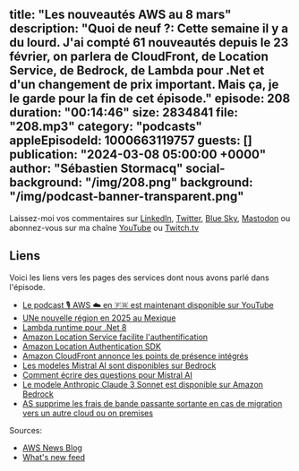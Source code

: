 title: "Les nouveautés AWS au 8 mars"
description: "Quoi de neuf ?: Cette semaine il y a du lourd. J'ai compté 61 nouveautés depuis le 23 février, on parlera de CloudFront, de Location Service, de Bedrock, de Lambda pour .Net et d'un changement de prix important. Mais ça, je le garde pour la fin de cet épisode."
episode: 208
duration: "00:14:46"
size: 2834841
file: "208.mp3"
category: "podcasts"
appleEpisodeId: 1000663119757
guests: []
publication: "2024-03-08 05:00:00 +0000"
author: "Sébastien Stormacq"
social-background: "/img/208.png"
background: "/img/podcast-banner-transparent.png"
---

Laissez-moi vos commentaires sur [LinkedIn](https://www.linkedin.com/in/sebastienstormacq/), [Twitter](https://twitter.com/sebsto), [Blue Sky](https://bsky.app/profile/sebsto.bsky.social), [Mastodon](https://awscommunity.social/@sebsto) ou abonnez-vous sur ma chaîne [YouTube](https://www.youtube.com/sebsto) ou [Twitch.tv](https://www.twitch.tv/sebAWS)

## Liens

Voici les liens vers les pages des services dont nous avons parlé dans l'épisode.

- [Le podcast 🎙 AWS ☁️ en 🇫🇷 est maintenant disponible sur YouTube](https://www.youtube.com/watch?v=FoiENh1_kjU&list=PLZ_TUMnTqfu9lG7nh_3VHJ1iM2q9grWvd&pp=gAQBiAQB)
- [UNe nouvelle région en 2025 au Mexique](https://aws.amazon.com/blogs/aws/new-aws-region-in-mexico-is-in-the-works/)
- [Lambda runtime pour .Net 8](https://aws.amazon.com/blogs/compute/introducing-the-net-8-runtime-for-aws-lambda/)
- [Amazon Location Service facilite l'authentification](https://aws.amazon.com/about-aws/whats-new/2024/02/amazon-location-service-authentication-ios-android/)
- [Amazon Location Authentication SDK](https://docs.aws.amazon.com/location/latest/developerguide/dev-location-libraries.html#loc-sdk-auth)
- [Amazon CloudFront annonce les points de présence intégrés](https://aws.amazon.com/about-aws/whats-new/2024/02/amazon-cloudfront-availability-embedded-pops/)
- [Les modeles Mistral AI sont disponibles sur Bedrock](https://aws.amazon.com/blogs/aws/mistral-ai-models-now-available-on-amazon-bedrock/)
- [Comment écrire des questions pour Mistral AI](https://community.aws/content/2dFNOnLVQRhyrOrMsloofnW0ckZ/how-to-prompt-mistral-ai-models-and-why)
- [Le modele Anthropic Claude 3 Sonnet est disponible sur Amazon Bedrock](https://aws.amazon.com/blogs/aws/anthropics-claude-3-sonnet-foundation-model-is-now-available-in-amazon-bedrock/)
- [AS supprime les frais de bande passante sortante en cas de migration vers un autre cloud ou on premises](https://aws.amazon.com/blogs/aws/free-data-transfer-out-to-internet-when-moving-out-of-aws/)

Sources: 

- [AWS News Blog](https://aws.amazon.com/blogs/aws/)
- [What's new feed](https://aws.amazon.com/about-aws/whats-new/2023/)
